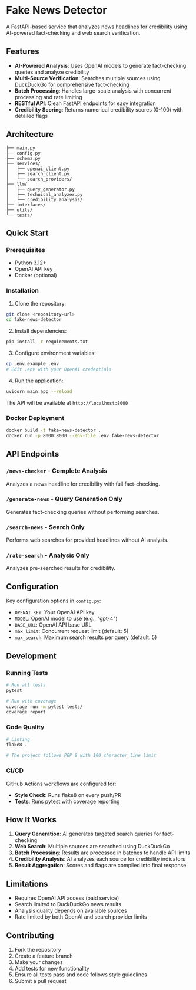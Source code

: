 # Fake News Detector

A FastAPI-based service that analyzes news headlines for credibility using AI-powered fact-checking and web search verification.

## Features

- **AI-Powered Analysis**: Uses OpenAI models to generate fact-checking queries and analyze credibility
- **Multi-Source Verification**: Searches multiple sources using DuckDuckGo for comprehensive fact-checking
- **Batch Processing**: Handles large-scale analysis with concurrent processing and rate limiting
- **RESTful API**: Clean FastAPI endpoints for easy integration
- **Credibility Scoring**: Returns numerical credibility scores (0-100) with detailed flags

## Architecture

```
├── main.py              
├── config.py           
├── schema.py            
├── services/            
│   ├── openai_client.py
│   ├── search_client.py
│   └── search_providers/
├── llm/                
│   ├── query_generator.py
│   ├── technical_analyzer.py
│   └── credibility_analysis/
├── interfaces/         
├── utils/            
└── tests/              
```

## Quick Start

### Prerequisites

- Python 3.12+
- OpenAI API key
- Docker (optional)

### Installation

1. Clone the repository:
```bash
git clone <repository-url>
cd fake-news-detector
```

2. Install dependencies:
```bash
pip install -r requirements.txt
```

3. Configure environment variables:
```bash
cp .env.example .env
# Edit .env with your OpenAI credentials
```

4. Run the application:
```bash
uvicorn main:app --reload
```

The API will be available at `http://localhost:8000`

### Docker Deployment

```bash
docker build -t fake-news-detector .
docker run -p 8000:8000 --env-file .env fake-news-detector
```

## API Endpoints

### `/news-checker` - Complete Analysis
Analyzes a news headline for credibility with full fact-checking.



### `/generate-news` - Query Generation Only
Generates fact-checking queries without performing searches.

### `/search-news` - Search Only
Performs web searches for provided headlines without AI analysis.

### `/rate-search` - Analysis Only
Analyzes pre-searched results for credibility.

## Configuration

Key configuration options in `config.py`:

- `OPENAI_KEY`: Your OpenAI API key
- `MODEL`: OpenAI model to use (e.g., "gpt-4")
- `BASE_URL`: OpenAI API base URL
- `max_limit`: Concurrent request limit (default: 5)
- `max_search`: Maximum search results per query (default: 5)

## Development

### Running Tests

```bash
# Run all tests
pytest

# Run with coverage
coverage run -m pytest tests/
coverage report
```

### Code Quality

```bash
# Linting
flake8 .

# The project follows PEP 8 with 100 character line limit
```

### CI/CD

GitHub Actions workflows are configured for:
- **Style Check**: Runs flake8 on every push/PR
- **Tests**: Runs pytest with coverage reporting

## How It Works

1. **Query Generation**: AI generates targeted search queries for fact-checking
2. **Web Search**: Multiple sources are searched using DuckDuckGo
3. **Batch Processing**: Results are processed in batches to handle API limits
4. **Credibility Analysis**: AI analyzes each source for credibility indicators
5. **Result Aggregation**: Scores and flags are compiled into final response

## Limitations

- Requires OpenAI API access (paid service)
- Search limited to DuckDuckGo news results
- Analysis quality depends on available sources
- Rate limited by both OpenAI and search provider limits

## Contributing

1. Fork the repository
2. Create a feature branch
3. Make your changes
4. Add tests for new functionality
5. Ensure all tests pass and code follows style guidelines
6. Submit a pull request

